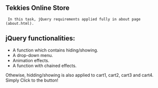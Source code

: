## Tekkies Online Store
     In this task, jQuery requirements applied fully in about page (about.html).

## jQuery functionalities:
- A function which contains hiding/showing.
- A drop-down menu.
-  Animation effects.
-  A function with chained effects.
 
Othewise, hidding/showing is also applied to cart1, cart2, cart3 and cart4.
Simply Click to the button! 